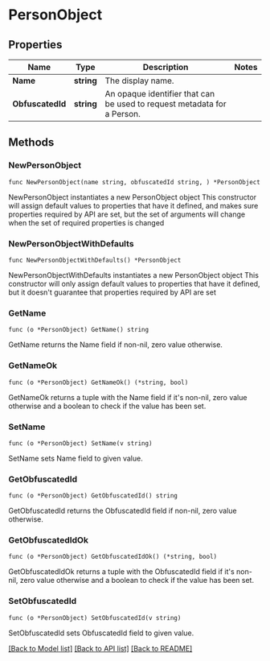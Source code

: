# PersonObject

## Properties

Name | Type | Description | Notes
------------ | ------------- | ------------- | -------------
**Name** | **string** | The display name. | 
**ObfuscatedId** | **string** | An opaque identifier that can be used to request metadata for a Person. | 

## Methods

### NewPersonObject

`func NewPersonObject(name string, obfuscatedId string, ) *PersonObject`

NewPersonObject instantiates a new PersonObject object
This constructor will assign default values to properties that have it defined,
and makes sure properties required by API are set, but the set of arguments
will change when the set of required properties is changed

### NewPersonObjectWithDefaults

`func NewPersonObjectWithDefaults() *PersonObject`

NewPersonObjectWithDefaults instantiates a new PersonObject object
This constructor will only assign default values to properties that have it defined,
but it doesn't guarantee that properties required by API are set

### GetName

`func (o *PersonObject) GetName() string`

GetName returns the Name field if non-nil, zero value otherwise.

### GetNameOk

`func (o *PersonObject) GetNameOk() (*string, bool)`

GetNameOk returns a tuple with the Name field if it's non-nil, zero value otherwise
and a boolean to check if the value has been set.

### SetName

`func (o *PersonObject) SetName(v string)`

SetName sets Name field to given value.


### GetObfuscatedId

`func (o *PersonObject) GetObfuscatedId() string`

GetObfuscatedId returns the ObfuscatedId field if non-nil, zero value otherwise.

### GetObfuscatedIdOk

`func (o *PersonObject) GetObfuscatedIdOk() (*string, bool)`

GetObfuscatedIdOk returns a tuple with the ObfuscatedId field if it's non-nil, zero value otherwise
and a boolean to check if the value has been set.

### SetObfuscatedId

`func (o *PersonObject) SetObfuscatedId(v string)`

SetObfuscatedId sets ObfuscatedId field to given value.



[[Back to Model list]](../README.md#documentation-for-models) [[Back to API list]](../README.md#documentation-for-api-endpoints) [[Back to README]](../README.md)


